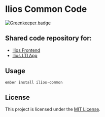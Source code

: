 # Ilios Common Code

[![Greenkeeper badge](https://badges.greenkeeper.io/ilios/common.svg)](https://greenkeeper.io/)

## Shared code repository for:

- [Ilios Frontend](https://github.com/ilios/common)
- [Ilios LTI App](https://github.com/ilios/lti-app)


## Usage

`ember install ilios-common`

License
------------------------------------------------------------------------------

This project is licensed under the [MIT License](LICENSE.md).
